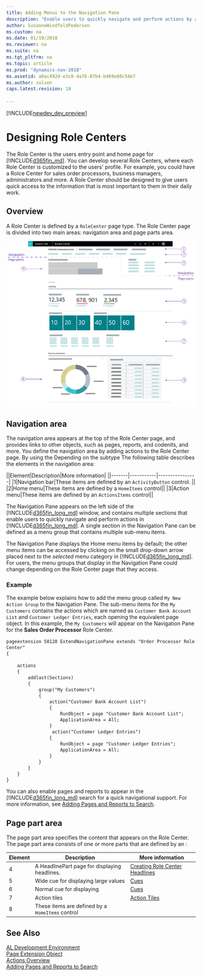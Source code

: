 ```yaml
---
title: Adding Menus to the Navigation Pane
description: "Enable users to quickly navigate and perform actions by adding the menu items to the navigation pane."
author: SusanneWindfeldPedersen
ms.custom: na
ms.date: 01/19/2018
ms.reviewer: na
ms.suite: na
ms.tgt_pltfrm: na
ms.topic: article
ms.prod: "dynamics-nav-2018"
ms.assetid: a0ac492d-e3c8-4a76-87b4-b469e08c58e7
ms.author: solsen
caps.latest.revision: 18 

---
```


[!INCLUDE[newdev_dev_preview](includes/newdev_dev_preview.md)]

# Designing Role Centers
The Role Center is the users entry point and home page for [!INCLUDE[d365fin_md](includes/d365fin_md.md)]. You can develop several Role Centers, where each Role Center is customized to the users' profile. For example, you could have a Rolce Center for sales order processors, business managers, administrators and more. A Role Center should be designed to give users quick access to the information that is most important to them in their daily work.

## Overview
A Role Center is defined by a `RoleCenter` page type. The Role Center page is divided into two main areas: navigation area and page parts area.

![Role Center overview](media/rolecenter-overview.png "Role Center overview")

## Navigation area
The navigation area appears at the top of the Role Center page, and provides links to other objects, such as pages, reports, and codenits, and more. You define the navigation area by adding actions to the Role Center page. By using the Depending on the subtype The following table describes the elements in the navigation area:

||Element|Description|More information|
||-------|-----------|----------------|
|1|Navigation bar|These items are defined by an `ActivityButton` control. ||
|2|Home menu|These items are defined by a `HomeItems` control||
|3|Action menu|These items are defined by an `ActionsItems` control||


The Navigation Pane appears on the left side of the [!INCLUDE[d365fin_long_md](includes/d365fin_long_md.md)] window, and contains multiple sections that enable users to quickly navigate and perform actions in [!INCLUDE[d365fin_long_md](includes/d365fin_long_md.md)]. A single section in the Navigation Pane can be defined as a menu group that contains multiple sub-menu items. 



The Navigation Pane displays the Home menu items by default; the other menu items can be accessed by clicking on the small drop-down arrow placed next to the *selected* menu category in [!INCLUDE[d365fin_long_md](includes/d365fin_long_md.md)]. For users, the menu groups that display in the Navigation Pane could change depending on the Role Center page that they access. 

### Example
The example below explains how to add the menu group called `My New Action Group` to the Navigation Pane. The sub-menu items for the `My Customers` contains the actions which are named as `Customer Bank Account List` and `Customer Ledger Entries`, each opening the equivalent page object. In this example, the `My Customers` will appear on the Navigation Pane for the **Sales Order Processor** Role Center. 

```al
pageextension 50120 ExtendNavigationPane extends "Order Processor Role Center"
{

    actions
    {
        addlast(Sections)
        {
            group("My Customers")
            {
                action("Customer Bank Account List")
                {
                    RunObject = page "Customer Bank Account List";
                    ApplicationArea = All;
                }
                 action("Customer Ledger Entries")
                {
                    RunObject = page "Customer Ledger Entries";
                    ApplicationArea = All;
                }
            }
        }
    }
}
```

You can also enable pages and reports to appear in the [!INCLUDE[d365fin_long_md](includes/d365fin_long_md.md)] search for a quick navigational support. For more information, see [Adding Pages and Reports to Search](devenv-al-menusuite-functionality.md).

## Page part area
The page part area specifies the content that appears on the Role Center. The page part area consists of one or more parts that are defined by an :


|Element|Description|More information|
|-------|-----------|----------------|
|4|A HeadlinePart page for displaying headlines. |[Creating Role Center Headlines](devenv-create-role-center-headline.md)|
|5|Wide cue for displaying large values|[Cues](devenv-cues-action-tiles.md)|
|6|Normal cue for displaying |[Cues](devenv-cues-action-tiles.md)|
|7|Action tiles |[Action Tiles](devenv-cues-action-tiles.md)|
|8|These items are defined by a `HomeItems` control||

## See Also
[AL Development Environment](devenv-reference-overview.md)  
[Page Extension Object](devenv-page-ext-object.md)  
[Actions Overview](devenv-actions-overview.md)  
[Adding Pages and Reports to Search](devenv-al-menusuite-functionality.md)  